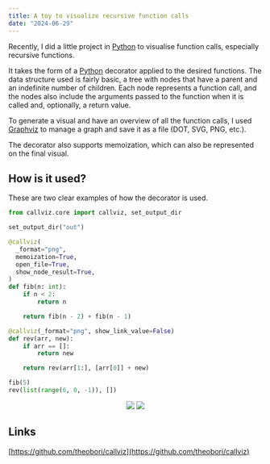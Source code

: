 ```yaml
---
title: A toy to visualize recursive function calls
date: "2024-06-29"
---
```


Recently, I did a little project in [Python](https://python.org) to visualise function calls, especially recursive functions.

It takes the form of a [Python](https://python.org) decorator applied to the desired functions. The data structure used is fairly basic, a tree with nodes that have a parent and an indefinite number of children. Each node represents a function call, and the nodes also include the arguments passed to the function when it is called and, optionally, a return value.

To generate a visual and have an overview of all the function calls, I used [Graphviz](https://graphviz.org/) to manage a graph and save it as a file (DOT, SVG, PNG, etc.).

The decorator also supports memoization, which can also be represented on the final visual.


## How is it used?

These are two clear examples of how the decorator is used.


```python
from callviz.core import callviz, set_output_dir

set_output_dir("out")

@callviz(
  _format="png",
  memoization=True,
  open_file=True,
  show_node_result=True,
)
def fib(n: int):
    if n < 2:
        return n

    return fib(n - 2) + fib(n - 1)

@callviz(_format="png", show_link_value=False)
def rev(arr, new):
    if arr == []:
        return new

    return rev(arr[1:], [arr[0]] + new)

fib(5)
rev(list(range(6, 0, -1)), [])
```


<center>
    <img src="/callviz_fib.png" class="img-center">
    <img src="/callviz_rev.png" class="img-center">
</center>


## Links

[https://github.com/theobori/callviz](https://github.com/theobori/callviz)


